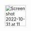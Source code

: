 <img width="67" alt="Screenshot 2022-10-31 at 11 52 03 AM" src="https://user-images.githubusercontent.com/92196450/198944331-335f96ed-ce4c-4788-ac33-5f65ccfb29b1.png">
